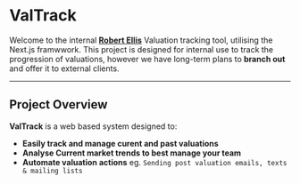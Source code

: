 # ValTrack
Welcome to the internal [**Robert Ellis**](https://www.robertellis.co.uk) Valuation tracking tool, utilising the Next.js framwwork.
This project is designed for internal use to track the progression of valuations, however we have long-term plans to **branch out** and offer it to external clients.

--- 

## Project Overview
**ValTrack** is a web based system designed to: 
- **Easily track and manage curent and past valuations**
- **Analyse Current market trends to best manage your team**
- **Automate valuation actions** eg. `Sending post valuation emails, texts & mailing lists`